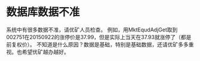 # 数据库数据不准

系统中有很多数据不准，请优矿人员检查。
例如，用MktEqudAdjGet取到002751在20150922的涨停价是37.99，但是实际上当天在37.93就涨停了（都是前复权价）。
不知道是什么原因？数据是基础，特别是基础数据，还请优矿多多重视。也希望优矿越办越好。